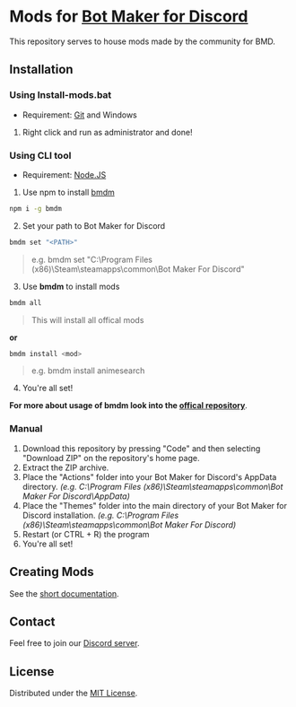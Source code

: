 # Mods for [Bot Maker for Discord](https://store.steampowered.com/app/2592170/Bot_Maker_For_Discord/)

This repository serves to house mods made by the community for BMD.

## Installation

### Using Install-mods.bat

- Requirement: [Git](https://git-scm.com) and Windows

1. Right click and run as administrator and done!

### Using CLI tool

- Requirement: [Node.JS](https://nodejs.org/en)

1. Use npm to install [bmdm](https://github.com/qizzle/bmdm)

```bash
npm i -g bmdm
```

2. Set your path to Bot Maker for Discord

```bash
bmdm set "<PATH>"
```

> e.g. bmdm set "C:\Program Files (x86)\Steam\steamapps\common\Bot Maker For Discord"

3. Use **bmdm** to install mods

```bash
bmdm all
```

> This will install all offical mods

**or**

```bash
bmdm install <mod>
```

> e.g. bmdm install animesearch

4. You're all set!

**For more about usage of bmdm look into the [offical repository](https://github.com/qizzle/bmdm?tab=readme-ov-file#usage)**.

### Manual

1. Download this repository by pressing "Code" and then selecting "Download ZIP" on the repository's home page.
2. Extract the ZIP archive.
3. Place the "Actions" folder into your Bot Maker for Discord's AppData directory. _(e.g. C:\Program Files (x86)\Steam\steamapps\common\Bot Maker For Discord\AppData)_
4. Place the "Themes" folder into the main directory of your Bot Maker for Discord installation. _(e.g. C:\Program Files (x86)\Steam\steamapps\common\Bot Maker For Discord)_
5. Restart (or CTRL + R) the program
6. You're all set!

## Creating Mods

See the [short documentation](https://github.com/RatWasHere/bmods/blob/master/MODS.md).

## Contact

Feel free to join our [Discord server](https://discord.gg/whtjS7BW3u).

## License

Distributed under the [MIT License](https://github.com/RatWasHere/bmods/blob/master/LICENSE).
